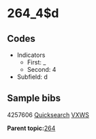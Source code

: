 # 264\_4$d

## Codes

-   Indicators
    -   First: \_
    -   Second: 4
-   Subfield: d

## Sample bibs

4257606 [Quicksearch](https://search.library.yale.edu/catalog/4257606) [VXWS](http://prodorbis.library.yale.edu:7014/vxws/GetHoldingsService?bibId=4257606)

**Parent topic:**[264](../../tags/264/264.md)

